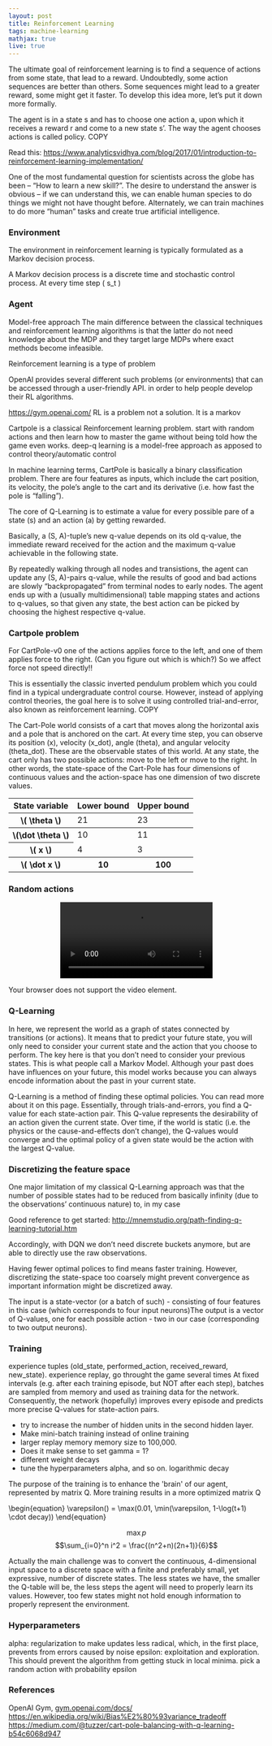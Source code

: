 ```yaml
---
layout: post
title: Reinforcement Learning
tags: machine-learning
mathjax: true
live: true
---
```


The ultimate goal of reinforcement learning is to find a sequence of actions from some state, that lead to a reward. Undoubtedly, some action sequences are better than others. Some sequences might lead to a greater reward, some might get it faster. To develop this idea more, let’s put it down more formally.

The agent is in a state s and has to choose one action a, upon which it receives a reward r and come to a new state s’. The way the agent chooses actions is called policy. COPY

Read this:
https://www.analyticsvidhya.com/blog/2017/01/introduction-to-reinforcement-learning-implementation/


One of the most fundamental question for scientists across the globe has been – “How to learn a new skill?”. The desire to understand the answer is obvious – if we can understand this, we can enable human species to do things we might not have thought before. Alternately, we can train machines to do more “human” tasks and create true artificial intelligence.

### Environment
The environment in reinforcement learning is typically formulated as a Markov decision process.

A Markov decision process is a discrete time and stochastic control process. At every time step \( s_t \)

### Agent
Model-free approach
The main difference between the classical techniques and reinforcement learning algorithms is that the latter do not need knowledge about the MDP and they target large MDPs where exact methods become infeasible.





Reinforcement learning is a type of problem

OpenAI provides several different such problems (or environments) that can be accessed through a user-friendly API. in order to help people develop their RL algorithms.

https://gym.openai.com/
RL is a problem not a solution. It is a markov

Cartpole is a classical Reinforcement learning problem.
start with random actions and then learn how to master the game without being told how the game even works.
deep-q learning is a model-free approach as apposed to control theory/automatic control

In machine learning terms, CartPole is basically a binary classification problem. There are four features as inputs, which include the cart position, its velocity, the pole’s angle to the cart and its derivative (i.e. how fast the pole is “falling”).

The core of Q-Learning is to estimate a value for every possible pare of a state (s) and an action (a) by getting rewarded.

Basically, a (S, A)-tuple’s new q-value depends on its old q-value, the immediate reward received for the action and the maximum q-value achievable in the following state.

 By repeatedly walking through all nodes and transistions, the agent can update any (S, A)-pairs q-value, while the results of good and bad actions are slowly “backpropagated” from terminal nodes to early nodes. The agent ends up with a (usually multidimensional) table mapping states and actions to q-values, so that given any state, the best action can be picked by choosing the highest respective q-value.

### Cartpole problem
For CartPole-v0 one of the actions applies force to the left, and one of them applies force to the right. (Can you figure out which is which?) So we affect force not speed directly!!

This is essentially the classic inverted pendulum problem which you could find in a typical undergraduate control course. However, instead of applying control theories, the goal here is to solve it using controlled trial-and-error, also known as reinforcement learning. COPY

The Cart-Pole world consists of a cart that moves along the horizontal axis and a pole that is anchored on the cart. At every time step, you can observe its position (x), velocity (x_dot), angle (theta), and angular velocity (theta_dot). These are the observable states of this world. At any state, the cart only has two possible actions: move to the left or move to the right.
In other words, the state-space of the Cart-Pole has four dimensions of continuous values and the action-space has one dimension of two discrete values.


<table>
  <thead>
    <tr>
      <th>State variable</th>
      <th>Lower bound</th>
      <th>Upper bound</th>
    </tr>
  </thead>
  <tr>
    <tr>
      <th align="center">\( \theta \)</th>
      <td>21</td>
      <td>23</td>
    </tr>
  </tr>
  <tbody>
    <tr>
      <th align="center">\(\dot \theta \)</th>
      <td>10</td>
      <td>11</td>
    </tr>
    <tr>
      <th align="center">\( x \)</th>
      <td>4</td>
      <td>3</td>
    </tr>
    <tr>
      <th align="center">\( \dot x \)</th>
      <th align="center">10</th>
      <th align="center">100</th>
    </tr>
  </tbody>
</table>

### Random actions

<p align="center">
  <video controls="controls">
    <source type="video/mp4" src="/videos/im.mp4"></source>
    <p>Your browser does not support the video element.</p>
  </video>
</p>



### Q-Learning
In here, we represent the world as a graph of states connected by transitions (or actions). It means that to predict your future state, you will only need to consider your current state and the action that you choose to perform. The key here is that you don’t need to consider your previous states. This is what people call a Markov Model. Although your past does have influences on your future, this model works because you can always encode information about the past in your current state.

Q-Learning is a method of finding these optimal policies. You can read more about it on this page. Essentially, through trials-and-errors, you find a Q-value for each state-action pair. This Q-value represents the desirability of an action given the current state. Over time, if the world is static (i.e. the physics or the cause-and-effects don’t change), the Q-values would converge and the optimal policy of a given state would be the action with the largest Q-value.



### Discretizing the feature space
One major limitation of my classical Q-Learning approach was that the number of possible states had to be reduced from basically infinity (due to the observations’ continuous nature) to, in my case

Good reference to get started:
http://mnemstudio.org/path-finding-q-learning-tutorial.htm

Accordingly, with DQN we don’t need discrete buckets anymore, but are able to directly use the raw observations.

Having fewer optimal polices to find means faster training. However, discretizing the state-space too coarsely might prevent convergence as important information might be discretized away.

The input is a state-vector (or a batch of such) - consisting of four features in this case (which corresponds to four input neurons)The output is a vector of Q-values, one for each possible action - two in our case (corresponding to two output neurons).



### Training
experience tuples (old_state, performed_action, received_reward, new_state).
experience replay, go throught the game several times
At fixed intervals (e.g. after each training episode, but NOT after each step), batches are sampled from memory and used as training data for the network. Consequently, the network (hopefully) improves every episode and predicts more precise Q-values for state-action pairs.

- try to increase the number of hidden units in the second hidden layer.
- Make mini-batch training instead of online training
- larger replay memory memory size to 100,000.
- Does it make sense to set gamma = 1?
- different weight decays
- tune the hyperparameters alpha, and so on.
logarithmic decay

The purpose of the training is to enhance the 'brain' of our agent, represented by matrix Q.  More training results in a more optimized matrix Q

\begin{equation}
\varepsilon() = \max(0.01, \min(\varepsilon, 1-\log(t+1) \cdot decay))
\end{equation}

$$ \max p $$
$$\sum_{i=0}^n i^2 = \frac{(n^2+n)(2n+1)}{6}$$



Actually the main challenge was to convert the continuous, 4-dimensional input space to a discrete space with a finite and preferably small, yet expressive, number of discrete states. The less states we have, the smaller the Q-table will be, the less steps the agent will need to properly learn its values. However, too few states might not hold enough information to properly represent the environment.


### Hyperparameters
alpha: regularization to make updates less radical, which, in the first place, prevents from errors caused by noise
epsilon: exploitation and exploration. This should prevent the algorithm from getting stuck in local minima. pick a random action with probability epsilon

### References
OpenAI Gym, [gym.openai.com/docs/](https://gym.openai.com/docs/)
https://en.wikipedia.org/wiki/Bias%E2%80%93variance_tradeoff
https://medium.com/@tuzzer/cart-pole-balancing-with-q-learning-b54c6068d947
